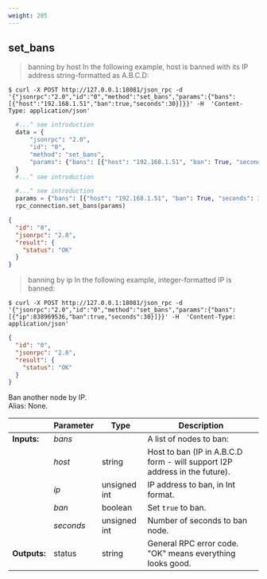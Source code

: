 ```yaml
---
weight: 205
---
```


## **set_bans**

> banning by host
> In the following example, host is banned with its IP address string-formatted as A.B.C.D:  

```shell
$ curl -X POST http://127.0.0.1:18081/json_rpc -d '{"jsonrpc":"2.0","id":"0","method":"set_bans","params":{"bans":[{"host":"192.168.1.51","ban":true,"seconds":30}]}}' -H  'Content-Type: application/json'
```
```python
  #...^ see introduction
  data = {
      "jsonrpc": "2.0",
      "id": "0",
      "method": "set_bans",
      "params": {"bans": [{"host": "192.168.1.51", "ban": True, "seconds": 30}]},
  }
  #...^ see introduction
```
```py
  #...^ see introduction
  params = {"bans": [{"host": "192.168.1.51", "ban": True, "seconds": 30}]}
  rpc_connection.set_bans(params)
```
```json
{
  "id": "0",
  "jsonrpc": "2.0",
  "result": {
    "status": "OK"
  }
}
```

> banning by ip
> In the following example, integer-formatted IP is banned:  

```shell
$ curl -X POST http://127.0.0.1:18081/json_rpc -d '{"jsonrpc":"2.0","id":"0","method":"set_bans","params":{"bans":[{"ip":838969536,"ban":true,"seconds":30}]}}' -H  'Content-Type: application/json'
```
```json
{
  "id": "0",
  "jsonrpc": "2.0",
  "result": {
    "status": "OK"
  }
}
```

Ban another node by IP.  
Alias: None.  

|             | Parameter | Type         | Description
| ---         | ---       | ---          | ---
|**Inputs:**  | *bans*    |              | A list of nodes to ban:
|             | *host*    | string       | Host to ban (IP in A.B.C.D form - will support I2P address in the future).
|             | *ip*      | unsigned int | IP address to ban, in Int format.
|             | *ban*     | boolean      |  Set `true` to ban.
|             | *seconds* | unsigned int |  Number of seconds to ban node.
|**Outputs:** | status    | string       | General RPC error code. "OK" means everything looks good.
